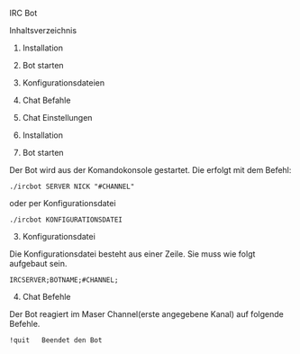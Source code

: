 IRC Bot

Inhaltsverzeichnis

1. Installation
2. Bot starten
3. Konfigurationsdateien
4. Chat Befahle
5. Chat Einstellungen

1. Installation


2. Bot starten

Der Bot wird aus der Komandokonsole gestartet. Die erfolgt mit dem Befehl:

	./ircbot SERVER NICK "#CHANNEL"

oder per Konfigurationsdatei

	./ircbot KONFIGURATIONSDATEI
	
3. Konfigurationsdatei

Die Konfigurationsdatei besteht aus einer Zeile. Sie muss wie folgt aufgebaut sein.

	IRCSERVER;BOTNAME;#CHANNEL;

4. Chat Befehle

Der Bot reagiert im Maser Channel(erste angegebene Kanal) auf folgende Befehle.

	!quit	Beendet den Bot
	


